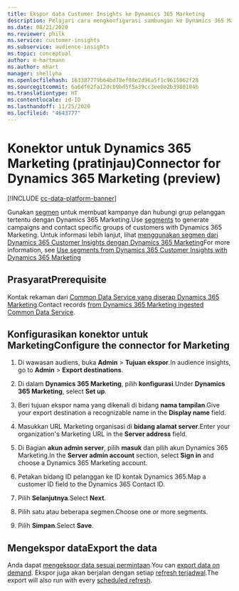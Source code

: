 ```yaml
---
title: Ekspor data Customer Insights ke Dynamics 365 Marketing
description: Pelajari cara mengkonfigurasi sambungan ke Dynamics 365 Marketing.
ms.date: 08/21/2020
ms.reviewer: philk
ms.service: customer-insights
ms.subservice: audience-insights
ms.topic: conceptual
author: m-hartmann
ms.author: mhart
manager: shellyha
ms.openlocfilehash: 163387779b64bd78ef08e2d96a5f1c9615062f28
ms.sourcegitcommit: 6a6df62fa12dcb9bd5f5a39cc3ee0e2b3988184b
ms.translationtype: HT
ms.contentlocale: id-ID
ms.lasthandoff: 11/25/2020
ms.locfileid: "4643777"
---
```

# <a name="connector-for-dynamics-365-marketing-preview"></a><span data-ttu-id="71882-103">Konektor untuk Dynamics 365 Marketing (pratinjau)</span><span class="sxs-lookup"><span data-stu-id="71882-103">Connector for Dynamics 365 Marketing (preview)</span></span>

[!INCLUDE [cc-data-platform-banner](../includes/cc-data-platform-banner.md)]

<span data-ttu-id="71882-104">Gunakan [segmen](segments.md) untuk membuat kampanye dan hubungi grup pelanggan tertentu dengan Dynamics 365 Marketing.</span><span class="sxs-lookup"><span data-stu-id="71882-104">Use [segments](segments.md) to generate campaigns and contact specific groups of customers with Dynamics 365 Marketing.</span></span> <span data-ttu-id="71882-105">Untuk informasi lebih lanjut, lihat [menggunakan segmen dari Dynamics 365 Customer Insights dengan Dynamics 365 Marketing](https://docs.microsoft.com/dynamics365/marketing/customer-insights-segments)</span><span class="sxs-lookup"><span data-stu-id="71882-105">For more information, see [Use segments from Dynamics 365 Customer Insights with Dynamics 365 Marketing](https://docs.microsoft.com/dynamics365/marketing/customer-insights-segments)</span></span>

## <a name="prerequisite"></a><span data-ttu-id="71882-106">Prasyarat</span><span class="sxs-lookup"><span data-stu-id="71882-106">Prerequisite</span></span>

<span data-ttu-id="71882-107">Kontak rekaman dari [Common Data Service yang diserap Dynamics 365 Marketing](connect-power-query.md).</span><span class="sxs-lookup"><span data-stu-id="71882-107">Contact records [from Dynamics 365 Marketing ingested Common Data Service](connect-power-query.md).</span></span>

## <a name="configure-the-connector-for-marketing"></a><span data-ttu-id="71882-108">Konfigurasikan konektor untuk Marketing</span><span class="sxs-lookup"><span data-stu-id="71882-108">Configure the connector for Marketing</span></span>

1. <span data-ttu-id="71882-109">Di wawasan audiens, buka **Admin** > **Tujuan ekspor**.</span><span class="sxs-lookup"><span data-stu-id="71882-109">In audience insights, go to **Admin** > **Export destinations**.</span></span>

1. <span data-ttu-id="71882-110">Di dalam **Dynamics 365 Marketing**, pilih **konfigurasi**.</span><span class="sxs-lookup"><span data-stu-id="71882-110">Under **Dynamics 365 Marketing**, select **Set up**.</span></span>

1. <span data-ttu-id="71882-111">Beri tujuan ekspor nama yang dikenali di bidang **nama tampilan**.</span><span class="sxs-lookup"><span data-stu-id="71882-111">Give your export destination a recognizable name in the **Display name** field.</span></span>

1. <span data-ttu-id="71882-112">Masukkan URL Marketing organisasi di **bidang alamat server**.</span><span class="sxs-lookup"><span data-stu-id="71882-112">Enter your organization's Marketing URL in the **Server address** field.</span></span>

1. <span data-ttu-id="71882-113">Di Bagian **akun admin server**, pilih **masuk** dan pilih akun Dynamics 365 Marketing.</span><span class="sxs-lookup"><span data-stu-id="71882-113">In the **Server admin account** section, select **Sign in** and choose a Dynamics 365 Marketing account.</span></span>

1. <span data-ttu-id="71882-114">Petakan bidang ID pelanggan ke ID kontak Dynamics 365.</span><span class="sxs-lookup"><span data-stu-id="71882-114">Map a customer ID field to the Dynamics 365 Contact ID.</span></span>

1. <span data-ttu-id="71882-115">Pilih **Selanjutnya**.</span><span class="sxs-lookup"><span data-stu-id="71882-115">Select **Next**.</span></span>

1. <span data-ttu-id="71882-116">Pilih satu atau beberapa segmen.</span><span class="sxs-lookup"><span data-stu-id="71882-116">Choose one or more segments.</span></span>

1. <span data-ttu-id="71882-117">Pilih **Simpan**.</span><span class="sxs-lookup"><span data-stu-id="71882-117">Select **Save**.</span></span>

## <a name="export-the-data"></a><span data-ttu-id="71882-118">Mengekspor data</span><span class="sxs-lookup"><span data-stu-id="71882-118">Export the data</span></span>

<span data-ttu-id="71882-119">Anda dapat [mengekspor data sesuai permintaan](export-destinations.md).</span><span class="sxs-lookup"><span data-stu-id="71882-119">You can [export data on demand](export-destinations.md).</span></span> <span data-ttu-id="71882-120">Ekspor juga akan berjalan dengan setiap [refresh terjadwal](system.md#schedule-tab).</span><span class="sxs-lookup"><span data-stu-id="71882-120">The export will also run with every [scheduled refresh](system.md#schedule-tab).</span></span>
